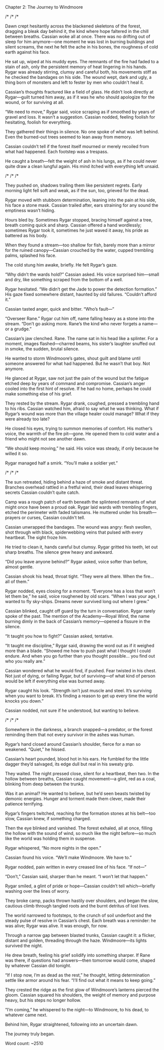 Chapter 2: The Journey to Windmoore

/* /* /*

Dawn crept hesitantly across the blackened skeletons of the forest, dragging a bleak day behind it, the kind where hope faltered in the chill between breaths. Cassian woke all at once. There was no drifting out of sleep for him anymore—one moment he was lost in burning buildings and silent screams, the next he felt the ache in his bones, the roughness of cold earth against his face.

He sat up, wiped at his muddy eyes. The remnants of the fire had faded to a stain of ash, only the persistent memory of heat lingering in his hands. Rygar was already stirring, clumsy and careful both, his movements stiff as he checked the bandages on his side. The wound wept, dark and ugly, a thing born of monsters and left to fester by men who couldn't heal it.

Cassian’s thoughts fractured like a field of glass. He didn’t look directly at Rygar—guilt turned him away, as if it was he who should apologize for the wound, or for surviving at all.

“We need to move,” Rygar said, voice scraping as if smoothed by years of gravel and loss. It wasn’t a suggestion. Cassian nodded, feeling foolish for hesitating, foolish for everything.

They gathered their things in silence. No one spoke of what was left behind. Even the burned-out trees seemed to lean away from memory.

Cassian couldn’t tell if the forest itself mourned or merely recoiled from what had happened. Each footstep was a trespass.

He caught a breath—felt the weight of ash in his lungs, as if he could never quite draw a clean lungful again. His mind itched with everything left unsaid.

/* /* /*

They pushed on, shadows trailing them like persistent regrets. Early morning light fell soft and weak, as if the sun, too, grieved for the dead.

Rygar moved with stubborn determination, leaning into the pain at his side, his face a stone mask. Cassian trailed after, ears straining for any sound the emptiness wasn’t hiding.

Hours bled by. Sometimes Rygar stopped, bracing himself against a tree, breath coming quick and sharp. Cassian offered a hand wordlessly; sometimes Rygar took it, sometimes he just waved it away, his pride as battered as his body.

When they found a stream—too shallow for fish, barely more than a mirror for the ruined canopy—Cassian crouched by the water, cupped trembling palms, splashed his face.

The cold stung him awake, briefly. He felt Rygar’s gaze.

“Why didn’t the wards hold?” Cassian asked. His voice surprised him—small and dry, like something scraped from the bottom of a well.

Rygar hesitated. “We didn’t get the Jade to power the detection formation.” His gaze fixed somewhere distant, haunted by old failures. “Couldn’t afford it.”

Cassian tasted anger, quick and bitter. “Who’s fault—”

“Overseer Rane.” Rygar cut him off, name falling heavy as a stone into the stream. “Don’t go asking more. Rane’s the kind who never forgets a name—or a grudge.”

Cassian’s jaw clenched. Rane. The name sat in his head like a splinter. For a moment, images flashed—charred beams, his sister’s laughter snuffed out in smoke, the sudden, brutal silence.

He wanted to storm Windmoore’s gates, shout guilt and blame until someone answered for what had happened. But he wasn’t that boy. Not anymore.

He glanced at Rygar, saw not just the pain of the wound but the fatigue etched deep by years of command and compromise. Cassian’s anger cooled into the first hint of resolve. If he had no home, perhaps he could make something else of his grief.

They rested by the stream. Rygar drank, coughed, pressed a trembling hand to his ribs. Cassian watched him, afraid to say what he was thinking. What if Rygar’s wound was more than the village healer could manage? What if they were already too late?

He closed his eyes, trying to summon memories of comfort. His mother’s voice, the warmth of the fire pit—gone. He opened them to cold water and a friend who might not see another dawn.

“We should keep moving,” he said. His voice was steady, if only because he willed it so.

Rygar managed half a smirk. “You’ll make a soldier yet.”

/* /* /*

The sun retreated, hiding behind a haze of smoke and distant threat. Branches overhead rattled in a fretful wind, their dead leaves whispering secrets Cassian couldn’t quite catch.

Camp was a rough patch of earth beneath the splintered remnants of what might once have been a proud oak. Rygar laid wards with trembling fingers, etched the perimeter with faded talismans. He muttered under his breath—prayers or curses, Cassian couldn't tell.

Cassian unwrapped the bandages. The wound was angry: flesh swollen, shot through with black, spiderwebbing veins that pulsed with every heartbeat. The sight froze him.

He tried to clean it, hands careful but clumsy. Rygar gritted his teeth, let out sharp breaths. The silence grew heavy and awkward.

“Did you leave anyone behind?” Rygar asked, voice softer than before, almost gentle.

Cassian shook his head, throat tight. “They were all there. When the fire... all of them.”

Rygar nodded, eyes closing for a moment. “Everyone has a loss that won’t let them be,” he said, voice roughened by old scars. “When I was your age, I wanted to fly sky-ships. Dreams never survived long out where I grew.”

Cassian blinked, caught off guard by the turn in conversation. Rygar rarely spoke of the past. The mention of the Academy—Royal Wind, the name burning dimly in the back of Cassian’s memory—opened a fissure in the silence.

“It taught you how to fight?” Cassian asked, tentative.

“It taught me discipline,” Rygar said, drawing the word out as if it weighed more than a blade. “Showed me how to push past what I thought I could endure. And when you go further than you thought possible... you find out who you really are.”

Cassian wondered what he would find, if pushed. Fear twisted in his chest. Not just of dying, or failing Rygar, but of surviving—of what kind of person would be left if everything else was burned away.

Rygar caught his look. “Strength isn’t just muscle and steel. It’s surviving when you want to break. It’s finding a reason to get up every time the world knocks you down.”

Cassian nodded, not sure if he understood, but wanting to believe.

/* /* /*

Somewhere in the darkness, a branch snapped—a predator, or the forest reminding them that not every survivor in the ashes was human.

Rygar’s hand closed around Cassian’s shoulder, fierce for a man so weakened. “Quiet,” he hissed.

Cassian’s heart pounded, blood hot in his ears. He fumbled for the little dagger they’d salvaged, its edge dull but real in his sweaty grip.

They waited. The night pressed close, silent for a heartbeat, then two. In the hollow between breaths, Cassian caught movement—a glint, red as a coal, blinking from deep between the trunks.

Was it an animal? He wanted to believe, but he’d seen beasts twisted by demonic energies. Hunger and torment made them clever, made their patience terrifying.

Rygar’s fingers twitched, reaching for the formation stones at his belt—too slow, Cassian knew, if something charged.

Then the eye blinked and vanished. The forest exhaled, all at once, filling the hollow with the sound of wind, so much like the night before—so much like the world was holding them in suspense.

Rygar whispered, “No more nights in the open.”

Cassian found his voice. “We’ll make Windmoore. We have to.”

Rygar nodded, pain written in every creased line of his face. “If not—”

“Don’t,” Cassian said, sharper than he meant. “I won’t let that happen.”

Rygar smiled, a glint of pride or hope—Cassian couldn’t tell which—briefly washing over the lines of worry.

They broke camp, packs thrown hastily over shoulders, and began the slow, cautious climb through tangled roots and the burnt detritus of lost lives.

The world narrowed to footsteps, to the crunch of soil underfoot and the steady pulse of resolve in Cassian’s chest. Each breath was a reminder: he was alive; Rygar was alive. It was enough, for now.

Through a narrow gap between blasted trunks, Cassian caught it: a flicker, distant and golden, threading through the haze. Windmoore—its lights survived the night.

He drew breath, feeling his grief solidify into something sharper. If Rane was there, if questions had answers—then tomorrow would come, shaped by whatever Cassian did tonight.

“If I stop now, I’m as dead as the rest,” he thought, letting determination settle like armor around his fear. “I’ll find out what it means to keep going.”

They crested the ridge as the first glow of Windmoore’s lanterns pierced the gloom. Cassian squared his shoulders, the weight of memory and purpose heavy, but his steps no longer hollow.

“I’m coming,” he whispered to the night—to Windmoore, to his dead, to whatever came next.

Behind him, Rygar straightened, following into an uncertain dawn.

The journey truly began.

Word count: ~2510